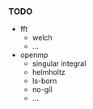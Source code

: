 ### TODO
* fft
  * welch
  * ...
* openmp
  * singular integral
  * helmholtz
  * ls-born
  * no-gil
  * ...
